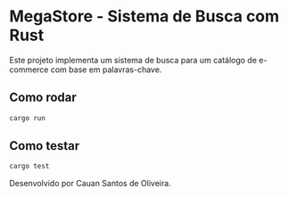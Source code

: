 # MegaStore - Sistema de Busca com Rust

Este projeto implementa um sistema de busca para um catálogo de e-commerce com base em palavras-chave.

## Como rodar
```bash
cargo run
```

## Como testar
```bash
cargo test
```

Desenvolvido por Cauan Santos de Oliveira.